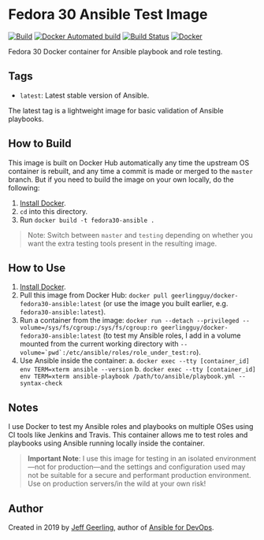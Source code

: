 # Fedora 30 Ansible Test Image

[![Build](https://github.com/buluma/docker-fedora30-ansible/actions/workflows/build.yml/badge.svg?branch=main)](https://github.com/buluma/docker-fedora30-ansible/actions/workflows/build.yml) [![Docker Automated build](https://img.shields.io/buluma/automated/geerlingguy/docker-fedora30-ansible.svg?maxAge=2592000)](https://hub.docker.com/r/buluma/docker-fedora30-ansible/) [![Build Status](https://travis-ci.com/buluma/docker-fedora30-ansible.svg?branch=main)](https://travis-ci.com/buluma/docker-fedora30-ansible) [![Docker](https://github.com/buluma/docker-fedora30-ansible/actions/workflows/docker-publish.yml/badge.svg?branch=main)](https://github.com/buluma/docker-fedora30-ansible/actions/workflows/docker-publish.yml)

Fedora 30 Docker container for Ansible playbook and role testing.

## Tags

  - `latest`: Latest stable version of Ansible.

The latest tag is a lightweight image for basic validation of Ansible playbooks.

## How to Build

This image is built on Docker Hub automatically any time the upstream OS container is rebuilt, and any time a commit is made or merged to the `master` branch. But if you need to build the image on your own locally, do the following:

  1. [Install Docker](https://docs.docker.com/engine/installation/).
  2. `cd` into this directory.
  3. Run `docker build -t fedora30-ansible .`

> Note: Switch between `master` and `testing` depending on whether you want the extra testing tools present in the resulting image.

## How to Use

  1. [Install Docker](https://docs.docker.com/engine/installation/).
  2. Pull this image from Docker Hub: `docker pull geerlingguy/docker-fedora30-ansible:latest` (or use the image you built earlier, e.g. `fedora30-ansible:latest`).
  3. Run a container from the image: `docker run --detach --privileged --volume=/sys/fs/cgroup:/sys/fs/cgroup:ro geerlingguy/docker-fedora30-ansible:latest` (to test my Ansible roles, I add in a volume mounted from the current working directory with ``--volume=`pwd`:/etc/ansible/roles/role_under_test:ro``).
  4. Use Ansible inside the container:
    a. `docker exec --tty [container_id] env TERM=xterm ansible --version`
    b. `docker exec --tty [container_id] env TERM=xterm ansible-playbook /path/to/ansible/playbook.yml --syntax-check`

## Notes

I use Docker to test my Ansible roles and playbooks on multiple OSes using CI tools like Jenkins and Travis. This container allows me to test roles and playbooks using Ansible running locally inside the container.

> **Important Note**: I use this image for testing in an isolated environment—not for production—and the settings and configuration used may not be suitable for a secure and performant production environment. Use on production servers/in the wild at your own risk!

## Author

Created in 2019 by [Jeff Geerling](https://www.jeffgeerling.com/), author of [Ansible for DevOps](https://www.ansiblefordevops.com/).
